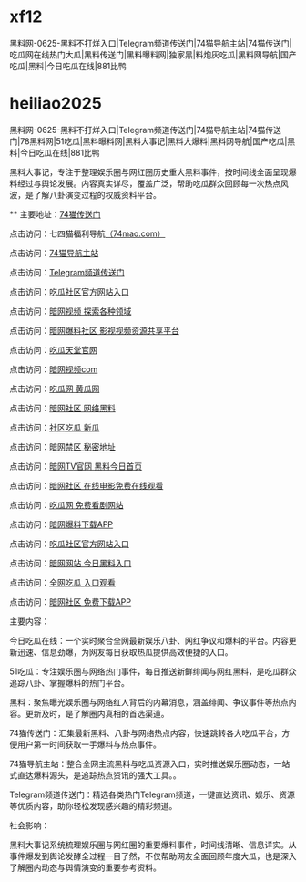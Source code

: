 # xf12
黑料网-0625-黑料不打烊入口|Telegram频道传送门|74猫导航主站|74猫传送门|吃瓜网在线热门大瓜|黑料传送门|黑料曝料网|独家黑|料炮灰吃瓜|黑料网导航|国产吃瓜|黑料|今日吃瓜在线|881比鸭
# heiliao2025
黑料网-0625-黑料不打烊入口|Telegram频道传送门|74猫导航主站|74猫传送门|78黑料网|51吃瓜|黑料曝料网|黑料大事记|黑料大爆料|黑料网导航|国产吃瓜|黑料|今日吃瓜在线|881比鸭

黑料大事记，专注于整理娱乐圈与网红圈历史重大黑料事件，按时间线全面呈现爆料经过与舆论发展。内容真实详尽，覆盖广泛，帮助吃瓜群众回顾每一次热点风波，是了解八卦演变过程的权威资料平台。

** 主要地址：<a href="https://74mao.com/">74猫传送门</a>

点击访问：七四猫福利导航<a href="https://74mao.com/">（74mao.com）</a>

点击访问：<a href="https://74mao.com/">74猫导航主站</a>

点击访问：<a href="https://74mao.com/">Telegram频道传送门</a>

点击访问：<a href="https://cg5-41.pages.dev/">吃瓜社区官方网站入口</a>

点击访问：<a href="https://aw8-06.pages.dev/">暗网视频 探索各种领域</a>

点击访问：<a href="https://aw3-08.pages.dev/">暗网爆料社区 影视视频资源共享平台</a>

点击访问：<a href="https://cg7-49.pages.dev/">吃瓜天堂官网</a>

点击访问：<a href="https://aw8-12.pages.dev/">暗网视频com</a>

点击访问：<a href="https://cg3-45.pages.dev/">吃瓜网 黄瓜网</a>

点击访问：<a href="https://aw1-05.pages.dev/">暗网社区 网络黑料</a>

点击访问：<a href="https://cg8-46.pages.dev/">社区吃瓜 新瓜</a>

点击访问：<a href="https://aw4-19.pages.dev/">暗网禁区 秘密地址</a>

点击访问：<a href="https://aw9-05.pages.dev/">暗网TV官网 黑料今日首页</a>

点击访问：<a href="https://aw2-06.pages.dev/">暗网社区 在线电影免费在线观看</a>

点击访问：<a href="https://cg3-47.pages.dev/">吃瓜网 免费看剧网站</a>

点击访问：<a href="https://aw6-07.pages.dev/">暗网爆料下载APP</a>

点击访问：<a href="https://cg5-46.pages.dev/">吃瓜社区官方网站入口</a>

点击访问：<a href="https://aw10-23.pages.dev/">暗网网站 今日黑料入口</a>

点击访问：<a href="https://cg4-50.pages.dev/">全网吃瓜 入口观看</a>

点击访问：<a href="https://aw2-06.pages.dev/">暗网社区 免费下载APP</a>

主要内容：

今日吃瓜在线：一个实时聚合全网最新娱乐八卦、网红争议和爆料的平台。内容更新迅速、信息劲爆，为网友每日获取热瓜提供高效便捷的入口。

51吃瓜：专注娱乐圈与网络热门事件，每日推送新鲜绯闻与网红黑料，是吃瓜群众追踪八卦、掌握爆料的热门平台。

黑料：聚焦曝光娱乐圈与网络红人背后的内幕消息，涵盖绯闻、争议事件等热点内容。更新及时，是了解圈内真相的首选渠道。

74猫传送门：汇集最新黑料、八卦与网络热点内容，快速跳转各大吃瓜平台，方便用户第一时间获取一手爆料与热点事件。

74猫导航主站：整合全网主流黑料与吃瓜资源入口，实时推送娱乐圈动态，一站式直达爆料源头，是追踪热点资讯的强大工具。。

Telegram频道传送门：精选各类热门Telegram频道，一键直达资讯、娱乐、资源等优质内容，助你轻松发现感兴趣的精彩频道。

社会影响：

黑料大事记系统梳理娱乐圈与网红圈的重要爆料事件，时间线清晰、信息详实。从事件爆发到舆论发酵全过程一目了然，不仅帮助网友全面回顾年度大瓜，也是深入了解圈内动态与舆情演变的重要参考资料。
<span style="display:none;">[Canonical link](）</span>
